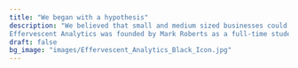 ```yaml
---
title: "We began with a hypothesis"
description: "We believed that small and medium sized businesses could create significant value leveraging advanced analytics and data science tools. However, these businesses oftentimes do not have anyone with the skillset to capitalize on this opportunity. Effervescent Analytics aims to unlock these capabilities for businesses looking to gather actionable insights and value from their data. 
Effervescent Analytics was founded by Mark Roberts as a full-time student in the MS in Analytics Program at the University of Chicago. "
draft: false
bg_image: "images/Effervescent_Analytics_Black_Icon.jpg"
---
```

